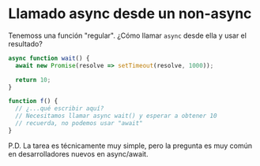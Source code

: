
# Llamado async desde un non-async

Tenemoss una función "regular". ¿Cómo llamar `async` desde ella y usar el resultado?

```js
async function wait() {
  await new Promise(resolve => setTimeout(resolve, 1000));

  return 10;
}

function f() {
  // ¿...qué escribir aquí?
  // Necesitamos llamar async wait() y esperar a obtener 10
  // recuerda, no podemos usar "await"
}
```

P.D. La tarea es técnicamente muy simple, pero la pregunta es muy común en desarrolladores nuevos en async/await.
